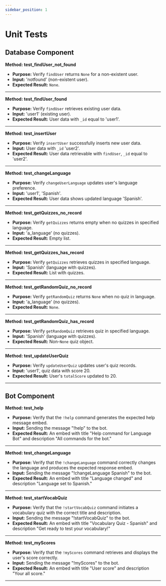 ```yaml
---
sidebar_position: 1
---
```


# Unit Tests

## Database Component

**Method: test_findUser_not_found**
- **Purpose:** Verify `findUser` returns `None` for a non-existent user.
- **Input:** 'notfound' (non-existent user).
- **Expected Result:** `None`.

---

**Method: test_findUser_found**
- **Purpose:** Verify `findUser` retrieves existing user data.
- **Input:** 'user1' (existing user).
- **Expected Result:** User data with `_id` equal to 'user1'.

---

**Method: test_insertUser**
- **Purpose:** Verify `insertUser` successfully inserts new user data.
- **Input:** User data with `_id` 'user2'.
- **Expected Result:** User data retrievable with `findUser`, `_id` equal to 'user2'.

---

**Method: test_changeLanguage**
- **Purpose:** Verify `changeUserLanguage` updates user's language preference.
- **Input:** 'user1', 'Spanish'.
- **Expected Result:** User data shows updated language 'Spanish'.

---

**Method: test_getQuizzes_no_record**
- **Purpose:** Verify `getQuizzes` returns empty when no quizzes in specified language.
- **Input:** 'a_language' (no quizzes).
- **Expected Result:** Empty list.

---

**Method: test_getQuizzes_has_record**
- **Purpose:** Verify `getQuizzes` retrieves quizzes in specified language.
- **Input:** 'Spanish' (language with quizzes).
- **Expected Result:** List with quizzes.

---

**Method: test_getRandomQuiz_no_record**
- **Purpose:** Verify `getRandomQuiz` returns `None` when no quiz in language.
- **Input:** 'a_language' (no quizzes).
- **Expected Result:** `None`.

---

**Method: test_getRandomQuiz_has_record**
- **Purpose:** Verify `getRandomQuiz` retrieves quiz in specified language.
- **Input:** 'Spanish' (language with quizzes).
- **Expected Result:** Non-`None` quiz object.

---

**Method: test_updateUserQuiz**
- **Purpose:** Verify `updateUserQuiz` updates user's quiz records.
- **Input:** 'user1', quiz data with score 20.
- **Expected Result:** User's `totalScore` updated to 20.

---

## Bot Component

**Method: test_help**
- **Purpose:** Verify that the `!help` command generates the expected help message embed.
- **Input:** Sending the message "!help" to the bot.
- **Expected Result:** An embed with title "Help command for Language Bot" and description "All commands for the bot."

---

**Method: test_changeLanguage**
- **Purpose:** Verify that the `!changeLanguage` command correctly changes the language and produces the expected response embed.
- **Input:** Sending the message "!changeLanguage Spanish" to the bot.
- **Expected Result:** An embed with title "Language changed" and description "Language set to Spanish."

---

**Method: test_startVocabQuiz**
- **Purpose:** Verify that the `!startVocabQuiz` command initiates a vocabulary quiz with the correct title and description.
- **Input:** Sending the message "!startVocabQuiz" to the bot.
- **Expected Result:** An embed with title "Vocabulary Quiz - Spanish" and description "Get ready to test your vocabulary!"

---

**Method: test_myScores**
- **Purpose:** Verify that the `!myScores` command retrieves and displays the user's score correctly.
- **Input:** Sending the message "!myScores" to the bot.
- **Expected Result:** An embed with title "User score" and description "Your all score."

---
